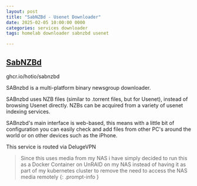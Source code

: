 ```yaml
---
layout: post
title: "SabNZBd - Usenet Downloader"
date: 2025-02-05 10:00:00 0000
categories: services downloader
tags: homelab downloader sabnzbd usenet

---
```


## [SabNZBd](https://sabnzbd.org/)
ghcr.io/hotio/sabnzbd

SABnzbd is a multi-platform binary newsgroup downloader.

SABnzbd uses NZB files (similar to .torrent files, but for Usenet), instead of browsing Usenet directly. NZBs can be acquired from a variety of usenet indexing services.

SABnzbd's main interface is web-based, this means with a little bit of configuration you can easily check and add files from other PC's around the world or on other devices such as the iPhone. 

This service is routed via DelugeVPN 

> Since this uses media from my NAS i have simply decided to run this as a Docker Container on UnRAID on my NAS instead of having it as part of my kubernetes cluster to remove the need to access the NAS media remotely
{: .prompt-info }